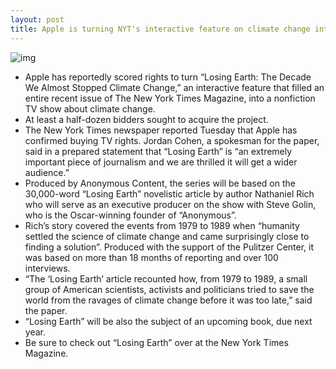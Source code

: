 ```yaml
---
layout: post
title: Apple is turning NYT's interactive feature on climate change into a non-fiction TV series
---
```

![img](http://media.idownloadblog.com/wp-content/uploads/2017/04/Google-Earth-teaser-001.jpg)
* Apple has reportedly scored rights to turn “Losing Earth: The Decade We Almost Stopped Climate Change,” an interactive feature that filled an entire recent issue of The New York Times Magazine, into a nonfiction TV show about climate change.
* At least a half-dozen bidders sought to acquire the project.
* The New York Times newspaper reported Tuesday that Apple has confirmed buying TV rights. Jordan Cohen, a spokesman for the paper, said in a prepared statement that “Losing Earth” is “an extremely important piece of journalism and we are thrilled it will get a wider audience.”
* Produced by Anonymous Content, the series will be based on the 30,000-word “Losing Earth” novelistic article by author Nathaniel Rich who will serve as an executive producer on the show with Steve Golin, who is the Oscar-winning founder of “Anonymous”.
* Rich’s story covered the events from 1979 to 1989 when “humanity settled the science of climate change and came surprisingly close to finding a solution”. Produced with the support of the Pulitzer Center, it was based on more than 18 months of reporting and over 100 interviews.
* “The ‘Losing Earth’ article recounted how, from 1979 to 1989, a small group of American scientists, activists and politicians tried to save the world from the ravages of climate change before it was too late,” said the paper.
* “Losing Earth” will be also the subject of an upcoming book, due next year.
* Be sure to check out “Losing Earth” over at the New York Times Magazine.

